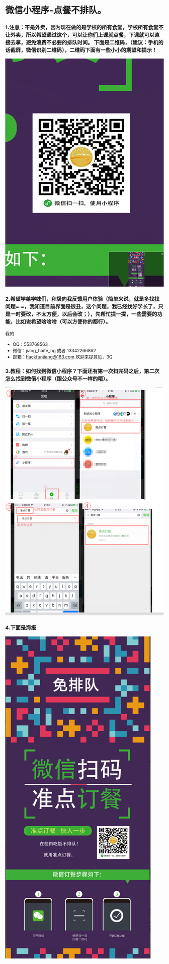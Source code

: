 # 微信小程序-点餐不排队。
### 1.注意：不是外卖，因为现在做的是学校的所有食堂，学校所有食堂不让外卖，所以希望通过这个，可以让你们上课就点餐，下课就可以直接去拿，避免浪费不必要的排队时间。 下面是二维码，（建议：手机的话截屏，微信识别二维码），二维码下面有一些小小的期望和提示！
![Alt text](./Image.png)

### 2.希望学弟学妹们，积极向我反馈用户体验（简单来说，就是多找找问题=.=，我知道目前界面是很丑，这个问题，我已经找好学长了，只是一时要改，不太方便，以后会改；），先帮忙提一提，一些需要的功能，比如说希望啥啥啥（可以方便你的都行）。
我的
- QQ：553768563
- 微信：jiang_haife_ng 或者 13342266862
- 邮箱：hackfunjiang@163.com
欢迎来提意见，3Q
### 3.教程：如何找到微信小程序？下面还有第一次扫完码之后，第二次怎么找到微信小程序（跟公众号不一样的哦）。
![Alt text](./教程.png)

### 4.下面是海报
![Alt text](./海报.png)
